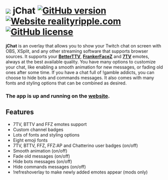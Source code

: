 # [![](https://www.giambaj.it/twitch/jchat/img/peepoHappysmall.png)](#) jChat [![GitHub version](https://img.shields.io/badge/release-v2.4-blue)](#) [![Website realityripple.com](https://img.shields.io/website-up-down-green-red/https/realityripple.com.svg)](https://jchat.realityripple.com/) [![GitHub license](https://img.shields.io/github/license/RealityRipple/jChat)](https://github.com/RealityRipple/jChat/blob/main/LICENSE)

**jChat** is an overlay that allows you to show your Twitch chat on screen with OBS, XSplit, and any other streaming software that supports browser sources. It supports your [**BetterTTV**](https://betterttv.com/), [**FrankerFaceZ**](https://www.frankerfacez.com/) and [**7TV**](https://7tv.app/) emotes, always at the best available quality. You have many options to customize your chat, like enabling a smooth animation for new messages, or fading old ones after some time. If you have a chat full of !gamble addicts, you can choose to hide bots and commands messages. It also comes with many fonts and styling options that can be combined as desired.
### The app is up and running on the [**website**](https://jchat.realityripple.com/).
## Features
- 7TV, BTTV and FFZ emotes support
- Custom channel badges
- Lots of fonts and styling options
- Eight emoji fonts
- 7TV, BTTV, FFZ, FFZ:AP and Chatterino user badges (on/off)
- Smooth animation (on/off)
- Fade old messages (on/off)
- Hide bots messages (on/off)
- Hide commands messages (on/off)
- !refreshoverlay to make newly added emotes appear (mods only)
